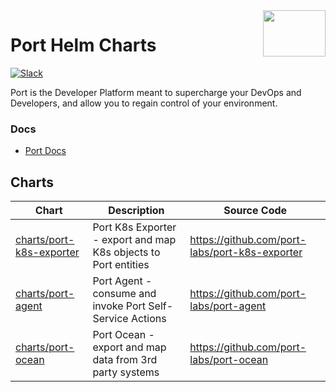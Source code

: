 <img align="right" width="100" height="74" src="https://user-images.githubusercontent.com/8277210/183290025-d7b24277-dfb4-4ce1-bece-7fe0ecd5efd4.svg" />

# Port Helm Charts

[![Slack](https://img.shields.io/badge/Slack-4A154B?style=for-the-badge&logo=slack&logoColor=white)](https://join.slack.com/t/devex-community/shared_invite/zt-1bmf5621e-GGfuJdMPK2D8UN58qL4E_g)

Port is the Developer Platform meant to supercharge your DevOps and Developers, and allow you to regain control of your environment.

### Docs

- [Port Docs](https://docs.getport.io)

## Charts

| Chart                                                  | Description                                                     | Source Code                                    |
|--------------------------------------------------------|-----------------------------------------------------------------|------------------------------------------------|
| [charts/port-k8s-exporter](charts/port-k8s-exporter)   | Port K8s Exporter - export and map K8s objects to Port entities | https://github.com/port-labs/port-k8s-exporter |
| [charts/port-agent](charts/port-agent)   | Port Agent - consume and invoke Port Self-Service Actions | https://github.com/port-labs/port-agent |
| [charts/port-ocean](charts/port-ocean)   | Port Ocean - export and map data from 3rd party systems  | https://github.com/port-labs/port-ocean |
